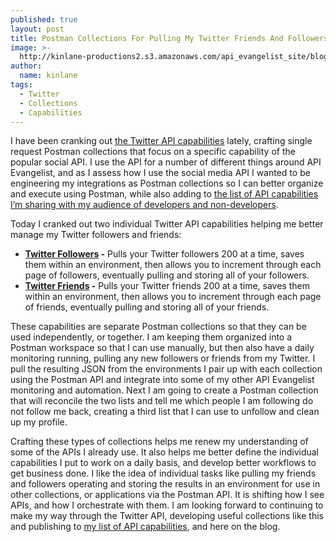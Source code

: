 ```yaml
---
published: true
layout: post
title: Postman Collections For Pulling My Twitter Friends And Followers
image: >-
  http://kinlane-productions2.s3.amazonaws.com/api_evangelist_site/blog/twitter_home_page_friends_followers.png
author:
  name: kinlane
tags:
  - Twitter
  - Collections
  - Capabilities
---
```

I have been cranking out [the Twitter API capabilities](https://github.com/api-evangelist/capabilities) lately, crafting single request Postman collections that focus on a specific capability of the popular social API. I use the API for a number of different things around API Evangelist, and as I assess how I use the social media API I wanted to be engineering my integrations as Postman collections so I can better organize and execute using Postman, while also adding to [the list of API capabilities I’m sharing with my audience of developers and non-developers](https://github.com/api-evangelist/capabilities).

Today I cranked out two individual Twitter API capabilities helping me better manage my Twitter followers and friends:

*   **[Twitter Followers](https://documenter.postman.com/view/35240/SWLe6839?version=latest) -** Pulls your Twitter followers 200 at a time, saves them within an environment, then allows you to increment through each page of followers, eventually pulling and storing all of your followers.
*   **[Twitter Friends](https://documenter.postman.com/view/35240/SWLe683A?version=latest) -** Pulls your Twitter friends 200 at a time, saves them within an environment, then allows you to increment through each page of friends, eventually pulling and storing all of your friends.

These capabilities are separate Postman collections so that they can be used independently, or together. I am keeping them organized into a Postman workspace so that I can use manually, but then also have a daily monitoring running, pulling any new followers or friends from my Twitter. I pull the resulting JSON from the environments I pair up with each collection using the Postman API and integrate into some of my other API Evangelist monitoring and automation. Next I am going to create a Postman collection that will reconcile the two lists and tell me which people I am following do not follow me back, creating a third list that I can use to unfollow and clean up my profile.

Crafting these types of collections helps me renew my understanding of some of the APIs I already use. It also helps me better define the individual capabilities I put to work on a daily basis, and develop better workflows to get business done. I like the idea of individual tasks like pulling my friends and followers operating and storing the results in an environment for use in other collections, or applications via the Postman API. It is shifting how I see APIs, and how I orchestrate with them. I am looking forward to continuing to make my way through the Twitter API, developing useful collections like this and publishing to [my list of API capabilities](https://github.com/api-evangelist/capabilities), and here on the blog.
